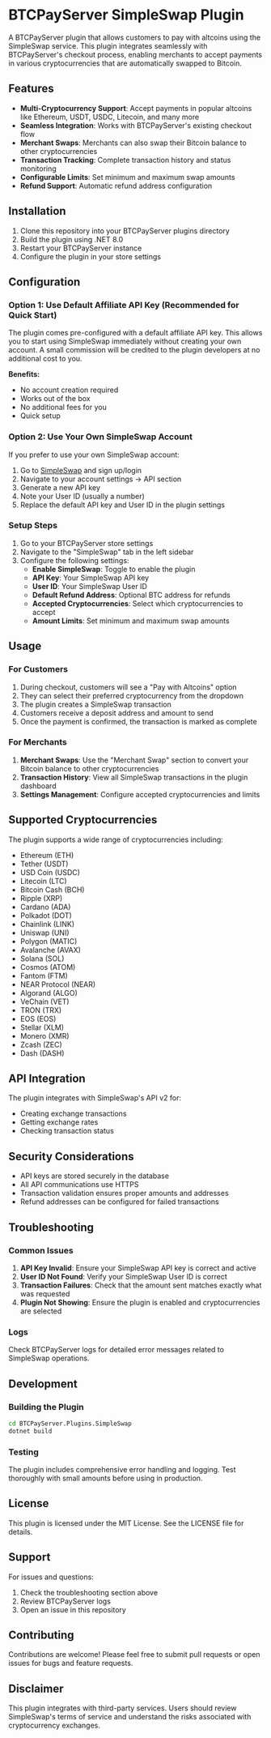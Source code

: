 # BTCPayServer SimpleSwap Plugin

A BTCPayServer plugin that allows customers to pay with altcoins using the SimpleSwap service. This plugin integrates seamlessly with BTCPayServer's checkout process, enabling merchants to accept payments in various cryptocurrencies that are automatically swapped to Bitcoin.

## Features

- **Multi-Cryptocurrency Support**: Accept payments in popular altcoins like Ethereum, USDT, USDC, Litecoin, and many more
- **Seamless Integration**: Works with BTCPayServer's existing checkout flow
- **Merchant Swaps**: Merchants can also swap their Bitcoin balance to other cryptocurrencies
- **Transaction Tracking**: Complete transaction history and status monitoring
- **Configurable Limits**: Set minimum and maximum swap amounts
- **Refund Support**: Automatic refund address configuration

## Installation

1. Clone this repository into your BTCPayServer plugins directory
2. Build the plugin using .NET 8.0
3. Restart your BTCPayServer instance
4. Configure the plugin in your store settings

## Configuration
### Option 1: Use Default Affiliate API Key (Recommended for Quick Start)

The plugin comes pre-configured with a default affiliate API key. This allows you to start using SimpleSwap immediately without creating your own account. A small commission will be credited to the plugin developers at no additional cost to you.

**Benefits:**
- No account creation required
- Works out of the box
- No additional fees for you
- Quick setup

### Option 2: Use Your Own SimpleSwap Account

If you prefer to use your own SimpleSwap account:

1. Go to [SimpleSwap](https://simpleswap.io/?ref=cf9858404d01) and sign up/login
2. Navigate to your account settings → API section
3. Generate a new API key
4. Note your User ID (usually a number)
5. Replace the default API key and User ID in the plugin settings 

### Setup Steps

1. Go to your BTCPayServer store settings
2. Navigate to the "SimpleSwap" tab in the left sidebar
3. Configure the following settings:
   - **Enable SimpleSwap**: Toggle to enable the plugin
   - **API Key**: Your SimpleSwap API key
   - **User ID**: Your SimpleSwap User ID
   - **Default Refund Address**: Optional BTC address for refunds
   - **Accepted Cryptocurrencies**: Select which cryptocurrencies to accept
   - **Amount Limits**: Set minimum and maximum swap amounts

## Usage

### For Customers

1. During checkout, customers will see a "Pay with Altcoins" option
2. They can select their preferred cryptocurrency from the dropdown
3. The plugin creates a SimpleSwap transaction
4. Customers receive a deposit address and amount to send
5. Once the payment is confirmed, the transaction is marked as complete

### For Merchants

1. **Merchant Swaps**: Use the "Merchant Swap" section to convert your Bitcoin balance to other cryptocurrencies
2. **Transaction History**: View all SimpleSwap transactions in the plugin dashboard
3. **Settings Management**: Configure accepted cryptocurrencies and limits

## Supported Cryptocurrencies

The plugin supports a wide range of cryptocurrencies including:

- Ethereum (ETH)
- Tether (USDT)
- USD Coin (USDC)
- Litecoin (LTC)
- Bitcoin Cash (BCH)
- Ripple (XRP)
- Cardano (ADA)
- Polkadot (DOT)
- Chainlink (LINK)
- Uniswap (UNI)
- Polygon (MATIC)
- Avalanche (AVAX)
- Solana (SOL)
- Cosmos (ATOM)
- Fantom (FTM)
- NEAR Protocol (NEAR)
- Algorand (ALGO)
- VeChain (VET)
- TRON (TRX)
- EOS (EOS)
- Stellar (XLM)
- Monero (XMR)
- Zcash (ZEC)
- Dash (DASH)

## API Integration

The plugin integrates with SimpleSwap's API v2 for:
- Creating exchange transactions
- Getting exchange rates
- Checking transaction status

## Security Considerations

- API keys are stored securely in the database
- All API communications use HTTPS
- Transaction validation ensures proper amounts and addresses
- Refund addresses can be configured for failed transactions

## Troubleshooting

### Common Issues

1. **API Key Invalid**: Ensure your SimpleSwap API key is correct and active
2. **User ID Not Found**: Verify your SimpleSwap User ID is correct
3. **Transaction Failures**: Check that the amount sent matches exactly what was requested
4. **Plugin Not Showing**: Ensure the plugin is enabled and cryptocurrencies are selected

### Logs

Check BTCPayServer logs for detailed error messages related to SimpleSwap operations.

## Development

### Building the Plugin

```bash
cd BTCPayServer.Plugins.SimpleSwap
dotnet build
```

### Testing

The plugin includes comprehensive error handling and logging. Test thoroughly with small amounts before using in production.

## License

This plugin is licensed under the MIT License. See the LICENSE file for details.

## Support

For issues and questions:
1. Check the troubleshooting section above
2. Review BTCPayServer logs
3. Open an issue in this repository

## Contributing

Contributions are welcome! Please feel free to submit pull requests or open issues for bugs and feature requests.

## Disclaimer

This plugin integrates with third-party services. Users should review SimpleSwap's terms of service and understand the risks associated with cryptocurrency exchanges. 

